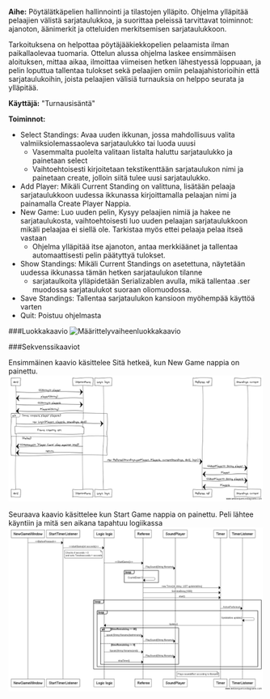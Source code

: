 **Aihe:** Pöytälätkäpelien hallinnointi ja tilastojen ylläpito. Ohjelma ylläpitää pelaajien välistä sarjataulukkoa, ja suorittaa peleissä
tarvittavat toiminnot:  ajanoton, äänimerkit ja otteluiden merkitsemisen sarjataulukkoon. 

Tarkoituksena on helpottaa pöytäjääkiekkopelien pelaamista ilman paikallaolevaa tuomaria. Ottelun alussa ohjelma laskee ensimmäisen aloituksen,
mittaa aikaa, ilmoittaa viimeisen hetken lähestyessä loppuaan, ja pelin loputtua tallentaa tulokset sekä pelaajien omiin pelaajahistorioihin että
sarjataulukoihin, joista pelaajien välisiä turnauksia on helppo seurata ja ylläpitää.

**Käyttäjä:** "Turnausisäntä"

**Toiminnot:** 
  - Select Standings: Avaa uuden ikkunan, jossa mahdollisuus valita valmiiksiolemassaoleva sarjataulukko tai luoda uuusi
    - Vasemmalta puolelta valitaan listalta haluttu sarjataulukko ja painetaan select
    - Vaihtoehtoisesti kirjoitetaan tekstikenttään sarjataulukon nimi ja painetaan create, jolloin siitä tulee uusi sarjataulukko.
  - Add Player: Mikäli Current Standing on valittuna, lisätään pelaaja sarjataulukkoon uudessa ikkunassa kirjoittamalla pelaajan nimi ja painamalla Create Player Nappia. 
  - New Game: Luo uuden pelin, Kysyy pelaajien nimiä ja hakee ne sarjataulukosta, vaihtoehtoisesti luo uuden pelaajan sarjataulukkoon
    mikäli pelaajaa ei siellä ole. Tarkistaa myös ettei pelaaja pelaa itseä vastaan
    - Ohjelma ylläpitää itse ajanoton, antaa merkkiäänet ja tallentaa automaattisesti pelin päätyttyä tulokset. 
  -  Show Standings: Mikäli Current Standings on asetettuna, näytetään uudessa ikkunassa tämän hetken sarjataulukon tilanne
     - sarjataulkoita ylläpidetään Serializablen avulla, mikä tallentaa .ser muodossa sarjataulukot suoraan oliomuodossa.
  - Save Standings: Tallentaa sarjataulukon kansioon myöhempää käyttöä varten
  - Quit: Poistuu ohjelmasta
  


###Luokkakaavio
![Määrittelyvaiheenluokkakaavio](	http://yuml.me/de14deda)


###Sekvenssikaaviot

Ensimmäinen kaavio käsittelee Sitä hetkeä, kun New Game nappia on painettu. 
![Sekvenssi1](https://github.com/Antiik91/Tablehockey-gamehandler/blob/master/dokumentaatio/newGameButtonPressedSeq.png)

Seuraava kaavio käsittelee kun Start Game nappia on painettu. Peli lähtee käyntiin ja mitä sen aikana tapahtuu logiikassa
![Sekvenssi2](https://github.com/Antiik91/Tablehockey-gamehandler/blob/master/dokumentaatio/scoreboardupdatewithlogic.png)
